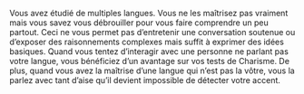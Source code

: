 ﻿---
id: subclass_wise_scholar_fr.md#baragouin
name: Baragouin
---
Vous avez étudié de multiples langues. Vous ne les maîtrisez pas vraiment mais vous savez vous débrouiller pour vous faire comprendre un peu partout. Ceci ne vous permet pas d’entretenir une conversation soutenue ou d’exposer des raisonnements complexes mais suffit à exprimer des idées basiques. Quand vous tentez d’interagir avec une personne ne parlant pas votre langue, vous bénéficiez d’un avantage sur vos tests de Charisme. De plus, quand vous avez la maîtrise d’une langue qui n’est pas la vôtre, vous la parlez avec tant d’aise qu’il devient impossible de détecter votre accent.

